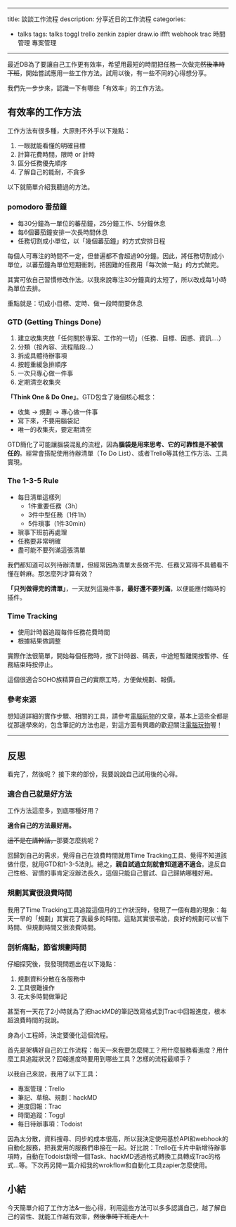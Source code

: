 <!-- 由 Google 結構化資料標記協助工具產生的 JSON-LD 標記。 -->
<script type="application/ld+json">
[ {
  "@context" : "http://schema.org",
  "@type" : "Article",
  "name" : "談談工作流程",
  "datePublished" : "2017-09-09",
  "articleSection" : "talks",
  "articleBody" : "有效率的工作方法"
}, {
  "@context" : "http://schema.org",
  "@type" : "Article",
  "name" : "談談工作流程",
  "datePublished" : "2017-09-09",
  "articleSection" : "talks",
  "articleBody" : "pomodoro 番茄鐘"
}, {
  "@context" : "http://schema.org",
  "@type" : "Article",
  "name" : "談談工作流程",
  "datePublished" : "2017-09-09",
  "articleSection" : "talks",
  "articleBody" : "GTD (Getting Things Done)"
}, {
  "@context" : "http://schema.org",
  "@type" : "Article",
  "name" : "談談工作流程",
  "datePublished" : "2017-09-09",
  "articleSection" : "talks",
  "articleBody" : "The 1-3-5 Rule"
}, {
  "@context" : "http://schema.org",
  "@type" : "Article",
  "name" : "談談工作流程",
  "datePublished" : "2017-09-09",
  "articleSection" : "talks",
  "articleBody" : "Time Tracking"
}, {
  "@context" : "http://schema.org",
  "@type" : "Article",
  "name" : "談談工作流程",
  "datePublished" : "2017-09-09",
  "articleSection" : "talks",
  "articleBody" : "參考來源"
}]
</script>

---
title: 談談工作流程
description: 分享近日的工作流程
categories:
 - talks
tags: talks toggl trello zenkin zapier draw.io iffft webhook trac 時間管理 專案管理 
---

最近DB為了要讓自己工作更有效率，希望用最短的時間把任務一次做完~~然後準時下班~~，開始嘗試應用一些工作方法。試用以後，有一些不同的心得想分享。

我們先一步步來，認識一下有哪些「有效率」的工作方法。

## 有效率的工作方法
工作方法有很多種，大原則不外乎以下幾點：

1. 一眼就能看懂的明確目標
2. 計算花費時間，限時 or 計時
3. 區分任務優先順序
4. 了解自己的能耐，不貪多

以下就簡單介紹我聽過的方法。

### pomodoro 番茄鐘

* 每30分鐘為一單位的蕃茄鐘，25分鐘工作、5分鐘休息
* 每6個蕃茄鐘安排一次長時間休息
* 任務切割成小單位，以「幾個蕃茄鐘」的方式安排日程

每個人可專注的時間不一定，但普遍都不會超過90分鐘。因此，將任務切割成小單位，以蕃茄鐘為單位短期衝刺，把困難的任務用「每次做一點」的方式做完。

其實可依自己習慣修改作法。以我來說專注30分鐘真的太短了，所以改成每1小時為單位去排。

重點就是：切成小目標、定時、做一段時間要休息

### GTD (Getting Things Done)

1.  建立收集夾放「任何關於專案、工作的一切」（任務、目標、困惑、資訊....）
2. 分類（按內容、流程階段...）
3. 拆成具體待辦事項
3. 按輕重緩急排順序
4. 一次只專心做一件事
5.  定期清空收集夾

**「Think One & Do One」**。GTD包含了幾個核心概念：

* 收集 -> 規劃 -> 專心做一件事
* 寫下來，不要用腦袋記
* 唯一的收集夾，要定期清空

GTD簡化了可能讓腦袋混亂的流程，因為**腦袋是用來思考、它的可靠性是不被信任的**。經常會搭配使用待辦清單（To Do List）、或者Trello等其他工作方法、工具實現。

### The 1-3-5 Rule

* 每日清單這樣列
	* 1件重要任務（3h）
	* 3件中型任務（1件1h）
	* 5件瑣事（1件30min）
* 瑣事下班前再處理
* 任務要非常明確
* 盡可能不要列滿這張清單

我們都知道可以列待辦清單，但經常因為清單太長做不完、任務又寫得不具體看不懂在幹麻。那怎麼列才算有效？

**「只列做得完的清單」**，一天就列這幾件事，**最好還不要列滿**，以便能應付臨時的插件。


### Time Tracking

* 使用計時器追蹤每件任務花費時間
* 根據結果做調整

實際作法很簡單，開始每個任務時，按下計時器、碼表，中途短暫離開按暫停、任務結束時按停止。

這個很適合SOHO族精算自己的實際工時，方便做規劃、報價。

### 參考來源

想知道詳細的實作步驟、相關的工具，請參考[電腦玩物](http://www.playpcesor.com/)的文章，基本上這些全都是從那邊學來的，包含筆記的方法也是，對這方面有興趣的歡迎關注[電腦玩物](http://www.playpcesor.com/)喔！

----------

## 反思

看完了，然後呢？
接下來的部份，我要說說自己試用後的心得。

### 適合自己就是好方法

工作方法這麼多，到底哪種好用？

__適合自己的方法最好用。__

~~這不是在講幹話，~~那要怎麼挑呢？

回歸到自己的需求，覺得自己在浪費時間就用Time Tracking工具、覺得不知道該做什麼，就用GTD和1-3-5法則。總之，__親自試過立刻就會知道適不適合__。違反自己性格、習慣的事肯定沒辦法長久，這個只能自己嘗試、自己歸納哪種好用。

### 規劃其實很浪費時間

我用了Time Tracking工具追蹤這個月的工作狀況時，發現了一個有趣的現象：每天一早的「規劃」其實花了我最多的時間。這點其實很弔詭，良好的規劃可以省下時間、但規劃時間又很浪費時間。

### 剖析痛點，節省規劃時間

仔細探究後，我發現問題出在以下幾點：

1. 規劃資料分散在各服務中
2. 工具很難操作
3. 花太多時間做筆記

甚至有一天花了2小時就為了把hackMD的筆記改寫格式到Trac中回報進度，根本超浪費時間的我說。

身為小工程師，決定要優化這個流程。

首先是架構好自己的工作流程：每天一來我要怎麼開工？用什麼服務看進度？用什麼工具追蹤狀況？回報進度時要用到哪些工具？怎樣的流程最順手？

以我自己來說，我用了以下工具：

* 專案管理：Trello
* 筆記、草稿、規劃：hackMD
* 進度回報：Trac
* 時間追蹤：Toggl
* 每日待辦事項：Todoist

因為太分散，資料搜尋、同步的成本很高，所以我決定使用基於API和webhook的自動化服務，把我愛用的服務們串接在一起。好比說：Trello在卡片中新增待辦事項時，自動在Todoist新增一個Task、hackMD透過格式轉換工具轉成Trac的格式...等。下次再另開一篇介紹我的wrokflow和自動化工具zapier怎麼使用。

## 小結

今天簡單介紹了工作方法&一些心得，利用這些方法可以多多認識自己，越了解自己的習性、就能工作越有效率，~~然後準時下班走人！~~
<!--stackedit_data:
eyJoaXN0b3J5IjpbMjEyNzI2NTMyOF19
-->